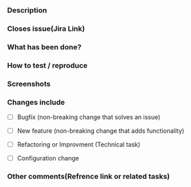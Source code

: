 ### Description

### Closes issue(Jira Link)

### What has been done?

### How to test / reproduce

### Screenshots

### Changes include
- [ ] Bugfix (non-breaking change that solves an issue)
- [ ] New feature (non-breaking change that adds functionality)
- [ ] Refactoring or Improvment (Technical task)
- [ ] Configuration change


### Other comments(Refrence link or related tasks)
